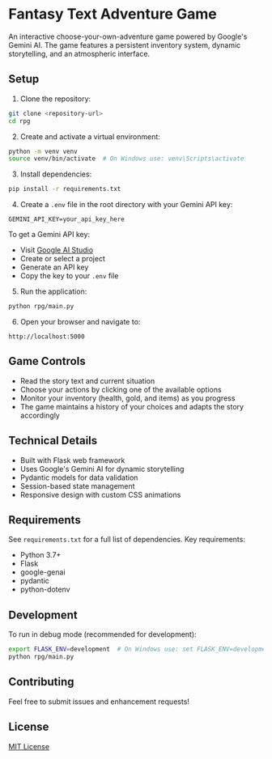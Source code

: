 # Fantasy Text Adventure Game

An interactive choose-your-own-adventure game powered by Google's Gemini AI. The game features a persistent inventory system, dynamic storytelling, and an atmospheric interface.


## Setup

1. Clone the repository:
```bash
git clone <repository-url>
cd rpg
```

2. Create and activate a virtual environment:
```bash
python -m venv venv
source venv/bin/activate  # On Windows use: venv\Scripts\activate
```

3. Install dependencies:
```bash
pip install -r requirements.txt
```

4. Create a `.env` file in the root directory with your Gemini API key:
```
GEMINI_API_KEY=your_api_key_here
```

To get a Gemini API key:
- Visit [Google AI Studio](https://makersuite.google.com/app/apikey)
- Create or select a project
- Generate an API key
- Copy the key to your `.env` file

5. Run the application:
```bash
python rpg/main.py
```

6. Open your browser and navigate to:
```
http://localhost:5000
```

## Game Controls

- Read the story text and current situation
- Choose your actions by clicking one of the available options
- Monitor your inventory (health, gold, and items) as you progress
- The game maintains a history of your choices and adapts the story accordingly

## Technical Details

- Built with Flask web framework
- Uses Google's Gemini AI for dynamic storytelling
- Pydantic models for data validation
- Session-based state management
- Responsive design with custom CSS animations

## Requirements

See `requirements.txt` for a full list of dependencies. Key requirements:
- Python 3.7+
- Flask
- google-genai
- pydantic
- python-dotenv

## Development

To run in debug mode (recommended for development):
```bash
export FLASK_ENV=development  # On Windows use: set FLASK_ENV=development
python rpg/main.py
```

## Contributing

Feel free to submit issues and enhancement requests!

## License

[MIT License](LICENSE)